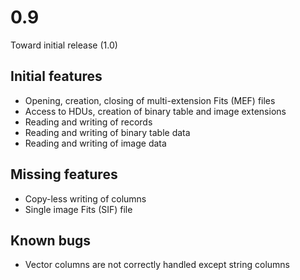 # 0.9

Toward initial release (1.0)

## Initial features

* Opening, creation, closing of multi-extension Fits (MEF) files
* Access to HDUs, creation of binary table and image extensions
* Reading and writing of records
* Reading and writing of binary table data
* Reading and writing of image data

## Missing features

* Copy-less writing of columns
* Single image Fits (SIF) file

## Known bugs

* Vector columns are not correctly handled except string columns
